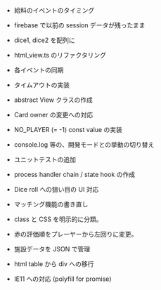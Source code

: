 * 給料のイベントのタイミング

* firebase で以前の session データが残ったまま

* dice1, dice2 を配列に
* html_view.ts のリファクタリング
* 各イベントの同期
* タイムアウトの実装
* abstract View クラスの作成
* Card owner の変更への対応
* NO_PLAYER (= -1) const value の実装
* console.log 等の、開発モードとの挙動の切り替え
* ユニットテストの追加
* process handler chain / state hook の作成
* Dice roll への狙い目の UI 対応
* マッチング機能の書き直し
* class と CSS を明示的に分類。
* 赤の評価順をプレーヤーから左回りに変更。
* 施設データを JSON で管理
* html table から div への移行

* IE11 への対応 (polyfill for promise)
